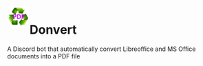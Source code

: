 <img src="icon.jpg" width=" 52" align="left" alt="Project Logo">

# Donvert

A Discord bot that automatically convert Libreoffice and MS Office documents into a PDF file
